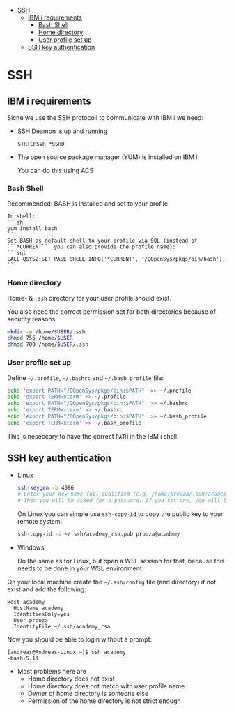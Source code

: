 - [SSH](#ssh)
  - [IBM i requirements](#ibm-i-requirements)
    - [Bash Shell](#bash-shell)
    - [Home directory](#home-directory)
    - [User profile set up](#user-profile-set-up)
  - [SSH key authentication](#ssh-key-authentication)


# SSH


## IBM i requirements

Sicne we use the SSH protocoll to communicate with IBM i we need:
* SSH Deamon is up and running

    ```STRTCPSVR *SSHD```

* The open source package manager (YUM) is installed on IBM i

    You can do this using ACS


### Bash Shell

Recommended: BASH is installed and set to your profile
    
    In shell:
    ```sh
    yum install bash
    ```
    Set BASH as default shell to your profile via SQL (instead of ```*CURRENT``` you can also provide the profile name):
    ```sql
    CALL QSYS2.SET_PASE_SHELL_INFO('*CURRENT', '/QOpenSys/pkgs/bin/bash');
    ```


### Home directory

Home- & ```.ssh``` directory for your user profile should exist.

You also need the correct permission set for both directories because of security reasons

```sh
mkdir -p /home/$USER/.ssh
chmod 755 /home/$USER
chmod 700 /home/$USER/.ssh
```

### User profile set up

Define ```~/.profile```, ```~/.bashrc``` and ```~/.bash_profile``` file:

```sh
echo 'export PATH="/QOpenSys/pkgs/bin:$PATH"' >> ~/.profile
echo 'export TERM=xterm' >> ~/.profile
echo 'export PATH="/QOpenSys/pkgs/bin:$PATH"' >> ~/.bashrc
echo 'export TERM=xterm' >> ~/.bashrc
echo 'export PATH="/QOpenSys/pkgs/bin:$PATH"' >> ~/.bash_profile
echo 'export TERM=xterm' >> ~/.bash_profile
```

This is neseccary to have the correct ```PATH``` in the IBM i shell.

## SSH key authentication
  
* Linux

    ```sh
    ssh-keygen -b 4096
    # Enter your key name full qualified (e.g. /home/prouza/.ssh/academy_rsa)
    # Then you will be asked for a password. If you set one, you will be asked for it on each Login. If not you will be logged in without any prompt.
    ```

    On Linux you can simple use ```ssh-copy-id``` to copy the public key to your remote system.
    ```sh
    ssh-copy-id -i ~/.ssh/academy_rsa.pub prouza@academy
    ```

* Windows

    Do the same as for Linux, but open a WSL session for that, because this needs to be done in your WSL environment
    

On your local machine create the ```~/.ssh/config``` file (and directory) if not exist and add the following:

```
Host academy
  HostName academy
  IdentitiesOnly=yes
  User prouza
  IdentityFile ~/.ssh/academy_rsa
```

Now you should be able to login without a prompt: 
```ssh
[andreas@Andreas-Linux ~]$ ssh academy 
-bash-5.1$ 
```

  * Most problems here are
    * Home directory does not exist
    * Home directory does not match with user profile name
    * Owner of home directory is someone else
    * Permission of the home directory is not strict enough
